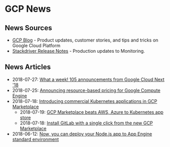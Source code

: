 # GCP News

## News Sources

* [GCP Blog](https://cloudplatform.googleblog.com/) - Product updates, customer stories, and tips and tricks on Google Cloud Platform
* [Stackdriver Release Notes](https://cloud.google.com/monitoring/docs/release-notes) - Production updates to Monitoring.

## News Articles


* 2018-07-27: [What a week! 105 announcements from Google Cloud Next '18](https://www.blog.google/products/google-cloud/100-plus-announcements-from-google-cloud-next-18/)
* 2018-07-25: [Announcing resource-based pricing for Google Compute Engine](https://cloudplatform.googleblog.com/2018/07/announcing-resource-based-pricing-for-google-compute-engine.html)
* 2018-07-18: [Introducing commercial Kubernetes applications in GCP Marketplace](https://cloudplatform.googleblog.com/2018/07/introducing-commercial-kubernetes-applications-in-gcp-marketplace.html)
  * 2018-07-19: [GCP Marketplace beats AWS, Azure to Kubernetes app store](https://searchitoperations.techtarget.com/news/252445246/GCP-Marketplace-beats-AWS-Azure-to-Kubernetes-app-store?track=NL-1811&ad=922131&src=922131&asrc=EM_NLN_97970468&utm_medium=EM&utm_source=NLN&utm_campaign=20180723_Google%20leads%20with%20Kubernetes%20app%20store;%20IT%20pros%20navigate%20container%20security;%20and%20more)
  * 2018-07-18: [Install GitLab with a single click from the new GCP Marketplace](https://about.gitlab.com/2018/07/18/install-gitlab-one-click-gcp-marketplace/)
* 2018-06-12: [Now, you can deploy your Node.js app to App Engine standard environment](https://cloudplatform.googleblog.com/2018/06/Now-you-can-deploy-your-Node-js-app-to-App-Engine-standard-environment.html)

